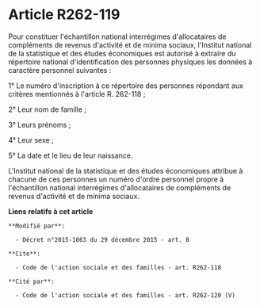 # Article R262-119

Pour constituer l'échantillon national interrégimes d'allocataires de compléments de revenus d'activité et de minima sociaux,
l'Institut national de la statistique et des études économiques est autorisé à extraire du répertoire national
d'identification des personnes physiques les données à caractère personnel suivantes : 

1° Le numéro d'inscription à ce répertoire des personnes répondant aux critères mentionnés à l'article R. 262-118 ; 

2° Leur nom de famille ; 

3° Leurs prénoms ; 

4° Leur sexe ; 

5° La date et le lieu de leur naissance.

L'Institut national de la statistique et des études économiques attribue à chacune de ces personnes un numéro d'ordre
personnel propre à l'échantillon national interrégimes d'allocataires de compléments de revenus d'activité et de minima
sociaux.

**Liens relatifs à cet article**

	**Modifié par**:

	  - Décret n°2015-1863 du 29 décembre 2015 - art. 8

	**Cite**:

	  - Code de l'action sociale et des familles - art. R262-118

	**Cité par**:

	  - Code de l'action sociale et des familles - art. R262-120 (V)
